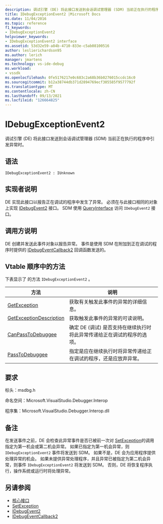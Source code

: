 ```yaml
---
description: 调试引擎 (DE) 将此接口发送到会话调试管理器 (SDM) 当前正在执行的程序中引发异常时。
title: IDebugExceptionEvent2 |Microsoft Docs
ms.date: 11/04/2016
ms.topic: reference
f1_keywords:
- IDebugExceptionEvent2
helpviewer_keywords:
- IDebugExceptionEvent2 interface
ms.assetid: 53d32e59-a84b-4710-833e-c5ab08100516
author: leslierichardson95
ms.author: lerich
manager: jmartens
ms.technology: vs-ide-debug
ms.workload:
- vssdk
ms.openlocfilehash: 0fe5176217e0c683c2a68b36b0276015ccdc16c0
ms.sourcegitcommit: b12a38744db371d2894769ecf305585f9577792f
ms.translationtype: MT
ms.contentlocale: zh-CN
ms.lasthandoff: 09/13/2021
ms.locfileid: "126664825"
---
```

# <a name="idebugexceptionevent2"></a>IDebugExceptionEvent2
调试引擎 (DE) 将此接口发送到会话调试管理器 (SDM) 当前正在执行的程序中引发异常时。

## <a name="syntax"></a>语法

```
IDebugExceptionEvent2 : IUnknown
```

## <a name="notes-for-implementers"></a>实现者说明
 DE 实现此接口以报告正在调试的程序中发生了异常。 必须在与此接口相同的对象上实现 [IDebugEvent2](../../../extensibility/debugger/reference/idebugevent2.md) 接口。 SDM 使用 [QueryInterface](/cpp/atl/queryinterface) 访问 `IDebugEvent2` 接口。

## <a name="notes-for-callers"></a>调用方说明
 DE 创建并发送此事件对象以报告异常。 事件是使用 SDM 在附加到正在调试的程序时提供的 [IDebugEventCallback2](../../../extensibility/debugger/reference/idebugeventcallback2.md) 回调函数发送的。

## <a name="methods-in-vtable-order"></a>Vtable 顺序中的方法
 下表显示了 的方法 `IDebugExceptionEvent2` 。

|方法|说明|
|------------|-----------------|
|[GetException](../../../extensibility/debugger/reference/idebugexceptionevent2-getexception.md)|获取有关触发此事件的异常的详细信息。|
|[GetExceptionDescription](../../../extensibility/debugger/reference/idebugexceptionevent2-getexceptiondescription.md)|获取触发此事件的异常的可读说明。|
|[CanPassToDebuggee](../../../extensibility/debugger/reference/idebugexceptionevent2-canpasstodebuggee.md)|确定 DE (调试) 是否支持在继续执行时将此异常传递给正在调试的程序的选项。|
|[PassToDebuggee](../../../extensibility/debugger/reference/idebugexceptionevent2-passtodebuggee.md)|指定是应在继续执行时将异常传递给正在调试的程序，还是应放弃异常。|

## <a name="requirements"></a>要求
 标头：msdbg.h

 命名空间：Microsoft.VisualStudio.Debugger.Interop

 程序集：Microsoft.VisualStudio.Debugger.Interop.dll

## <a name="remarks"></a>备注
 在发送事件之前，DE 会检查此异常事件是否已被前一次对 [SetException](../../../extensibility/debugger/reference/idebugengine2-setexception.md)的调用指定为第一机会或第二机会异常。 如果已指定为第一机会异常，则 `IDebugExceptionEvent2` 事件将发送到 SDM。 如果不是，DE 会为应用程序提供处理异常的机会。 如果未提供异常处理程序，并且异常已被指定为第二机会异常，则事件 `IDebugExceptionEvent2` 将发送到 SDM。 否则，DE 将恢复程序执行，操作系统或运行时将处理异常。

## <a name="see-also"></a>另请参阅
- [核心接口](../../../extensibility/debugger/reference/core-interfaces.md)
- [SetException](../../../extensibility/debugger/reference/idebugengine2-setexception.md)
- [IDebugEvent2](../../../extensibility/debugger/reference/idebugevent2.md)
- [IDebugEventCallback2](../../../extensibility/debugger/reference/idebugeventcallback2.md)

